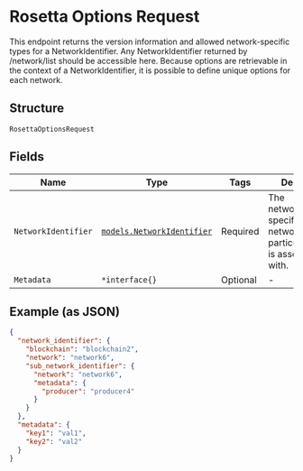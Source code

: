 # Rosetta Options Request

This endpoint returns the version information and allowed network-specific types for a NetworkIdentifier. Any NetworkIdentifier returned by /network/list should be accessible here. Because options are retrievable in the context of a NetworkIdentifier, it is possible to define unique options for each network.

## Structure

`RosettaOptionsRequest`

## Fields

| Name                | Type                                                                 | Tags     | Description                                                                            |
| ------------------- | -------------------------------------------------------------------- | -------- | -------------------------------------------------------------------------------------- |
| `NetworkIdentifier` | [`models.NetworkIdentifier`](../../doc/models/network-identifier.md) | Required | The network_identifier specifies which network a particular object is associated with. |
| `Metadata`          | `*interface{}`                                                       | Optional | -                                                                                      |

## Example (as JSON)

```json
{
  "network_identifier": {
    "blockchain": "blockchain2",
    "network": "network6",
    "sub_network_identifier": {
      "network": "network6",
      "metadata": {
        "producer": "producer4"
      }
    }
  },
  "metadata": {
    "key1": "val1",
    "key2": "val2"
  }
}
```
